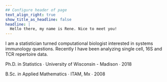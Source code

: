 ```yaml
---
## Configure header of page
text_align_right: true
show_title_as_headline: false
headline: |
  Hello there, my name is Rene. Nice to meet you!
---
```


I am a statistician turned computational biologist interested in systems immunology questions. Recently I have been analyzing single cell, 16S and TCR repertoire data.

Ph.D. in Statistics  &#8729;
 University of Wisconsin - Madison  &#8729;  2018

B.Sc. in Applied Mathematics  &#8729;
    ITAM, Mx  &#8729;  2008
